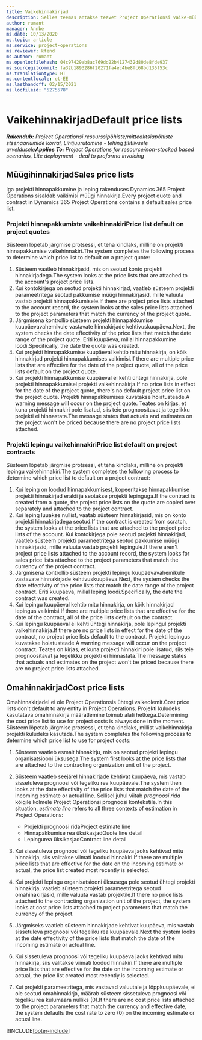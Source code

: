 ```yaml
---
title: Vaikehinnakirjad
description: Selles teemas antakse teavet Project Operationsi vaike-müügihinnakirjade ja -omahinnakirjade kohta.
author: rumant
manager: Annbe
ms.date: 10/13/2020
ms.topic: article
ms.service: project-operations
ms.reviewer: kfend
ms.author: rumant
ms.openlocfilehash: 04c97429ab8ac769dd22b4127432d80de8fde937
ms.sourcegitcommit: fa32b1893286f20271fa4ec4be8fc68bd135f53c
ms.translationtype: HT
ms.contentlocale: et-EE
ms.lasthandoff: 02/15/2021
ms.locfileid: "5275578"
---
```

# <a name="default-price-lists"></a><span data-ttu-id="3ca52-103">Vaikehinnakirjad</span><span class="sxs-lookup"><span data-stu-id="3ca52-103">Default price lists</span></span>

<span data-ttu-id="3ca52-104">_**Rakendub:** Project Operationsi ressurssipõhiste/mitteaktsiapõhiste stsenaariumide korral,  Lihtjuurutamine - tehing fiktiivsele arveldusele_</span><span class="sxs-lookup"><span data-stu-id="3ca52-104">_**Applies To:** Project Operations for resource/non-stocked based scenarios, Lite deployment - deal to proforma invoicing_</span></span>

## <a name="sales-price-lists"></a><span data-ttu-id="3ca52-105">Müügihinnakirjad</span><span class="sxs-lookup"><span data-stu-id="3ca52-105">Sales price lists</span></span>

<span data-ttu-id="3ca52-106">Iga projekti hinnapakkumine ja leping rakenduses Dynamics 365 Project Operations sisaldab vaikimisi müügi hinnakirja.</span><span class="sxs-lookup"><span data-stu-id="3ca52-106">Every project quote and contract in Dynamics 365 Project Operations contains a default sales price list.</span></span> 

### <a name="price-list-default-on-project-quotes"></a><span data-ttu-id="3ca52-107">Projekti hinnapakkumiste vaikehinnakiri</span><span class="sxs-lookup"><span data-stu-id="3ca52-107">Price list default on project quotes</span></span>
<span data-ttu-id="3ca52-108">Süsteem lõpetab järgmise protsessi, et teha kindlaks, milline on projekti hinnapakkumise vaikehinnakiri.</span><span class="sxs-lookup"><span data-stu-id="3ca52-108">The system completes the following process to determine which price list to default on a project quote:</span></span>

1. <span data-ttu-id="3ca52-109">Süsteem vaatleb hinnakirjasid, mis on seotud konto projekti hinnakirjadega.</span><span class="sxs-lookup"><span data-stu-id="3ca52-109">The system looks at the price lists that are attached to the account's project price lists.</span></span> 
2. <span data-ttu-id="3ca52-110">Kui kontokirjega on seotud projekti hinnakirjad, vaatleb süsteem projekti parameetritega seotud pakkumise müügi hinnakirjasid, mille valuuta vastab projekti hinnapakkumisele.</span><span class="sxs-lookup"><span data-stu-id="3ca52-110">If there are project price lists attached to the account record, the system looks at the sales price lists attached to the project parameters that match the currency of the project quote.</span></span>
3. <span data-ttu-id="3ca52-111">Järgmisena kontrollib süsteem projekti hinnapakkumise kuupäevavahemikule vastavate hinnakirjade kehtivuskuupäeva.</span><span class="sxs-lookup"><span data-stu-id="3ca52-111">Next, the system checks the date effectivity of the price lists that match the date range of the project quote.</span></span> <span data-ttu-id="3ca52-112">Eriti kuupäeva, millal hinnapakkumine loodi.</span><span class="sxs-lookup"><span data-stu-id="3ca52-112">Specifically, the date the quote was created.</span></span>
4. <span data-ttu-id="3ca52-113">Kui projekti hinnapakkumise kuupäeval kehtib mitu hinnakirja, on kõik hinnakirjad projekti hinnapakkumises vaikimisi.</span><span class="sxs-lookup"><span data-stu-id="3ca52-113">If there are multiple price lists that are effective for the date of the project quote, all of the price lists default on the project quote.</span></span>
5. <span data-ttu-id="3ca52-114">Kui projekti hinnapakkumise kuupäeval ei kehti ühtegi hinnakirja, pole projekti hinnapakkumisel projekti vaikehinnakirja.</span><span class="sxs-lookup"><span data-stu-id="3ca52-114">If no price lists in effect for the date of the project quote, there's no default project price list on the project quote.</span></span> <span data-ttu-id="3ca52-115">Projekti hinnapakkumises kuvatakse hoiatusteade.</span><span class="sxs-lookup"><span data-stu-id="3ca52-115">A warning message will occur on the project quote.</span></span> <span data-ttu-id="3ca52-116">Teates on kirjas, et kuna projekti hinnakiri pole lisatud, siis teie prognoositavat ja tegelikku projekti ei hinnastata.</span><span class="sxs-lookup"><span data-stu-id="3ca52-116">The message states that actuals and estimates on the project won't be priced because there are no project price lists attached.</span></span>

### <a name="price-list-default-on-project-contracts"></a><span data-ttu-id="3ca52-117">Projekti lepingu vaikehinnakiri</span><span class="sxs-lookup"><span data-stu-id="3ca52-117">Price list default on project contracts</span></span> 
<span data-ttu-id="3ca52-118">Süsteem lõpetab järgmise protsessi, et teha kindlaks, milline on projekti lepingu vaikehinnakiri.</span><span class="sxs-lookup"><span data-stu-id="3ca52-118">The system completes the following process to determine which price list to default on a project contract:</span></span>

1. <span data-ttu-id="3ca52-119">Kui leping on loodud hinnapakkumisest, kopeeritakse hinnapakkumise projekti hinnakirjad eraldi ja seotakse projekti lepinguga.</span><span class="sxs-lookup"><span data-stu-id="3ca52-119">If the contract is created from a quote, the project price lists on the quote are copied over separately and attached to the project contract.</span></span>
2. <span data-ttu-id="3ca52-120">Kui leping luuakse nullist, vaatab süsteem hinnakirjasid, mis on konto projekti hinnakirjadega seotud.</span><span class="sxs-lookup"><span data-stu-id="3ca52-120">If the contract is created from scratch, the system looks at the price lists that are attached to the project price lists of the account.</span></span> <span data-ttu-id="3ca52-121">Kui kontokirjega pole seotud projekti hinnakirjad, vaatleb süsteem projekti parameetritega seotud pakkumise müügi hinnakirjasid, mille valuuta vastab projekti lepingule.</span><span class="sxs-lookup"><span data-stu-id="3ca52-121">If there aren't project price lists attached to the account record, the system looks for sales price lists attached to the project parameters that match the currency of the project contract.</span></span>
4. <span data-ttu-id="3ca52-122">Järgmisena kontrollib süsteem projekti lepingu kuupäevavahemikule vastavate hinnakirjade kehtivuskuupäeva.</span><span class="sxs-lookup"><span data-stu-id="3ca52-122">Next, the system checks the date effectivity of the price lists that match the date range of the project contract.</span></span> <span data-ttu-id="3ca52-123">Eriti kuupäeva, millal leping loodi.</span><span class="sxs-lookup"><span data-stu-id="3ca52-123">Specifically, the date the contract was created.</span></span>
5. <span data-ttu-id="3ca52-124">Kui lepingu kuupäeval kehtib mitu hinnakirja, on kõik hinnakirjad lepingus vaikimisi.</span><span class="sxs-lookup"><span data-stu-id="3ca52-124">If there are multiple price lists that are effective for the date of the contract, all of the price lists default on the contract.</span></span>
6. <span data-ttu-id="3ca52-125">Kui lepingu kuupäeval ei kehti ühtegi hinnakirja, pole lepingul projekti vaikehinnakirja.</span><span class="sxs-lookup"><span data-stu-id="3ca52-125">If there are no price lists in effect for the date of the contract, no project price lists default to the contract.</span></span> <span data-ttu-id="3ca52-126">Projekti lepingus kuvatakse hoiatusteade.</span><span class="sxs-lookup"><span data-stu-id="3ca52-126">A warning message will occur on the project contract.</span></span> <span data-ttu-id="3ca52-127">Teates on kirjas, et kuna projekti hinnakiri pole lisatud, siis teie prognoositavat ja tegelikku projekti ei hinnastata.</span><span class="sxs-lookup"><span data-stu-id="3ca52-127">The message states that actuals and estimates on the project won't be priced because there are no project price lists attached.</span></span>

## <a name="cost-price-lists"></a><span data-ttu-id="3ca52-128">Omahinnakirjad</span><span class="sxs-lookup"><span data-stu-id="3ca52-128">Cost price lists</span></span>

<span data-ttu-id="3ca52-129">Omahinnakirjadel ei ole Project Operationsis ühtegi vaikeolemit.</span><span class="sxs-lookup"><span data-stu-id="3ca52-129">Cost price lists don't default to any entity in Project Operations.</span></span> <span data-ttu-id="3ca52-130">Projekti kuludeks kasutatava omahinnakirja määratlemine toimub alati hetkega.</span><span class="sxs-lookup"><span data-stu-id="3ca52-130">Determining the cost price list to use for project costs is always done in the moment.</span></span> <span data-ttu-id="3ca52-131">Süsteem lõpetab järgmise protsessi, et teha kindlaks, millist vaikehinnakirja projekti kuludeks kasutada.</span><span class="sxs-lookup"><span data-stu-id="3ca52-131">The system completes the following process to determine which price list to use for project costs:</span></span>

1. <span data-ttu-id="3ca52-132">Süsteem vaatleb esmalt hinnakirju, mis on seotud projekti lepingu organisatsiooni üksusega.</span><span class="sxs-lookup"><span data-stu-id="3ca52-132">The system first looks at the price lists that are attached to the contracting organization unit of the project.</span></span>
2. <span data-ttu-id="3ca52-133">Süsteem vaatleb seejärel hinnakirjade kehtivat kuupäeva, mis vastab sissetuleva prognoosi või tegeliku rea kuupäevale.</span><span class="sxs-lookup"><span data-stu-id="3ca52-133">The system then looks at the date effectivity of the price lists that match the date of the incoming estimate or actual line.</span></span> <span data-ttu-id="3ca52-134">Sellisel juhul viitab *prognoosi rida* kõigile kolmele Project Operationsi prognoosi kontekstile.</span><span class="sxs-lookup"><span data-stu-id="3ca52-134">In this situation, *estimate line* refers to all three contexts of estimation in Project Operations:</span></span>

    - <span data-ttu-id="3ca52-135">Projekti prognoosi rida</span><span class="sxs-lookup"><span data-stu-id="3ca52-135">Project estimate line</span></span>
    - <span data-ttu-id="3ca52-136">Hinnapakkumise rea üksikasjad</span><span class="sxs-lookup"><span data-stu-id="3ca52-136">Quote line detail</span></span>
    - <span data-ttu-id="3ca52-137">Lepingurea üksikasjad</span><span class="sxs-lookup"><span data-stu-id="3ca52-137">Contract line detail</span></span>
  
3. <span data-ttu-id="3ca52-138">Kui sissetuleva prognoosi või tegeliku kuupäeva jaoks kehtivad mitu hinnakirja, siis valitakse viimati loodud hinnakiri.</span><span class="sxs-lookup"><span data-stu-id="3ca52-138">If there are multiple price lists that are effective for the date on the incoming estimate or actual, the price list created most recently is selected.</span></span>
4. <span data-ttu-id="3ca52-139">Kui projekti lepingu organisatsiooni üksusega pole seotud ühtegi projekti hinnakirja, vaatleb süsteem projekti parameetritega seotud omahinakirjasid, mille valuuta vastab projektile.</span><span class="sxs-lookup"><span data-stu-id="3ca52-139">If there no price lists attached to the contracting organization unit of the project, the system looks at cost price lists attached to project parameters that match the currency of the project.</span></span>
5. <span data-ttu-id="3ca52-140">Järgmiseks vaatleb süsteem hinnakirjade kehtivat kuupäeva, mis vastab sissetuleva prognoosi või tegeliku rea kuupäevale.</span><span class="sxs-lookup"><span data-stu-id="3ca52-140">Next the system looks at the date effectivity of the price lists that match the date of the incoming estimate or actual line.</span></span> 
6. <span data-ttu-id="3ca52-141">Kui sissetuleva prognoosi või tegeliku kuupäeva jaoks kehtivad mitu hinnakirja, siis valitakse viimati loodud hinnakiri.</span><span class="sxs-lookup"><span data-stu-id="3ca52-141">If there are multiple price lists that are effective for the date on the incoming estimate or actual, the price list created most recently is selected.</span></span>
7. <span data-ttu-id="3ca52-142">Kui projekti parameetritega, mis vastavad valuutale ja lõppkuupäevale, ei ole seotud omahinnakirja, määrab süsteem sissetuleva prognoosi või tegeliku rea kulumäära nulliks (0).</span><span class="sxs-lookup"><span data-stu-id="3ca52-142">If there are no cost price lists attached to the project parameters that match the currency and effective date, the system defaults the cost rate to zero (0) on the incoming estimate or actual line.</span></span>


[!INCLUDE[footer-include](../includes/footer-banner.md)]